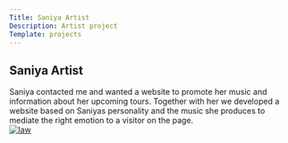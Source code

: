 ```yaml
---
Title: Saniya Artist
Description: Artist project
Template: projects
---
```

<div class="content-box">
<h2 class="center">Saniya Artist</h2>
<div class="content center">Saniya contacted me and wanted a website to promote her music and information about her upcoming tours. Together with her we developed a website based on Saniyas personality and the music she produces to mediate the right emotion to a visitor on the page.
</div>
</div>
<div class="content-box">
<div class="pic">
    <a href="%base_url%/image/design_music.png" target="_blank">
      <picture>
          <source media="(min-width: 668px)" srcset="%base_url%/image/design_music.png?w=400&h=600&sharpen">
          <source media="(min-width: 376px)" srcset="%base_url%/image/design_music.png?w=300&h=350&crop-to-fit&area=8,0,0,0&sharpen">
          <img src="%base_url%/image/design_music.png?w=350" alt="law">
      </picture></a>
</div>
</div>